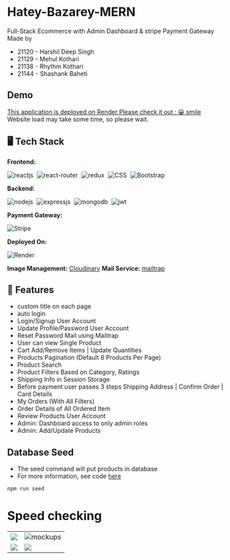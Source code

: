 # Hatey-Bazarey-MERN
Full-Stack Ecommerce with Admin Dashboard & stripe Payment Gateway
Made by 
  - 21120 - Harshil Deep Singh
  - 21129 - Mehul Kothari
  - 21138 - Rhythm Kothari
  - 21144 - Shashank Baheti

## Demo
[This application is deployed on Render Please check it out : 😀 smile](https://hateybazarey.onrender.com) 
Website load may take some time, so please wait.

## 🖥️ Tech Stack
**Frontend:**

![reactjs](https://img.shields.io/badge/React-20232A?style=for-the-badge&logo=react&logoColor=61DAFB)&nbsp;
![react-router](https://img.shields.io/badge/React_Router-CA4245?style=for-the-badge&logo=react-router&logoColor=white)&nbsp;
![redux](https://img.shields.io/badge/Redux-593D88?style=for-the-badge&logo=redux&logoColor=white)&nbsp;
![CSS](https://img.shields.io/badge/CSS3-1572B6?style=for-the-badge&logo=css3&logoColor=white)&nbsp;
![Bootstrap](https://img.shields.io/badge/Bootstrap-563D7C?style=for-the-badge&logo=bootstrap&logoColor=white)&nbsp;


**Backend:**

![nodejs](https://img.shields.io/badge/Node.js-43853D?style=for-the-badge&logo=node.js&logoColor=white)&nbsp;
![expressjs](https://img.shields.io/badge/Express.js-000000?style=for-the-badge&logo=express&logoColor=white)&nbsp;
![mongodb](https://img.shields.io/badge/MongoDB-4EA94B?style=for-the-badge&logo=mongodb&logoColor=white)&nbsp;
![jwt](	https://img.shields.io/badge/JWT-000000?style=for-the-badge&logo=JSON%20web%20tokens&logoColor=white)&nbsp;

**Payment Gateway:**

![Stripe](https://img.shields.io/badge/Stripe-626CD9?style=for-the-badge&logo=Stripe&logoColor=white)

**Deployed On:**

![Render](https://img.shields.io/badge/Render-%46E3B7.svg?style=for-the-badge&logo=render&logoColor=white)

**Image Management:** [Cloudinary](https://cloudinary.com/)
**Mail Service:** [mailtrap](https://mailtrap.io/)




## 🚀 Features
- custom title on each page
- auto login
- Login/Signup User Account
- Update Profile/Password User Account
- Reset Password Mail using Mailtrap
- User can view Single Product
- Cart Add/Remove Items | Update Quantities
- Products Pagination (Default 8 Products Per Page)
- Product Search
- Product Filters Based on Category, Ratings
- Shipping Info in Session Storage
- Before payment user passes 3 steps Shipping Address | Confirm Order | Card Details
- My Orders (With All Filters)
- Order Details of All Ordered Item
- Review Products User Account
- Admin: Dashboard access to only admin roles
- Admin: Add/Update Products



## Database Seed

* The seed command will put products in database
* For more information, see code [here](Backend/utils/seeder.js)

```
npm run seed
```

# Speed checking

<table>
  <tr>
    <td><img src="https://user-images.githubusercontent.com/65649115/218567761-fbeda72a-754e-4d28-ae08-c83f9360485e.png" /></td>
    <td><img src="https://user-images.githubusercontent.com/65649115/218567770-f7e98ad8-bdfa-4552-ab08-effcf3c95643.png" alt="mockups" /></td>
  </tr>
  <tr>
    <td><img src="https://user-images.githubusercontent.com/65649115/218567774-c4036d4c-12c6-400d-b278-c243b600c700.png" /></td>
    <td><img src="https://user-images.githubusercontent.com/65649115/221517641-e93cf24f-9dda-4fe7-87fc-53054aeb17d2.png" /></td>
  </tr>
</table>

